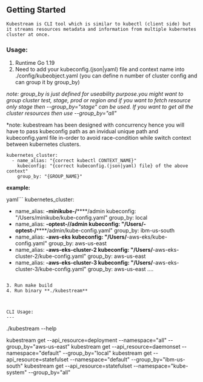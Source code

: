 ## Getting Started

    Kubestream is CLI tool which is similar to kubectl (client side) but it streams resources metadata and information from multiple kubernetes cluster at once.

### Usage:

1. Runtime Go 1.19
2. Need to add your kubeconfig.(json|yaml) file and context name into ./config/kubeobject.yaml (you can define n number of cluster config and can group it by group_by)

*note: 
  group_by is just defined for useability purpose.you might want to group cluster test, stage, prod or region and if you want to fetch resource only stage then --group_by="stage" can be used. If you want to get all the cluster resources then use --group_by="all"*

*note: 
    kubestream has been designed with concurrency hence you will have to pass kubeconfig path as an invidual unique path and kubeconfig.yaml file in-order to avoid race-condition while switch context between kubernetes clusters.



```
kubernetes_cluster:
  - name_alias: "{correct kubectl CONTEXT_NAME}"
    kubeconfig: "{correct kubeconfig.(json|yaml) file} of the above context"
    group_by: "{GROUP_NAME}"
```

**example:**

yaml```
kubernetes_cluster:
  - name_alias: ******-minikube-****/******/admin
    kubeconfig: "/Users/minikube/kube-config.yaml"
    group_by: local
  - name_alias: ******-optest-****/******/admin
    kubeconfig: "/Users/******-optest-****/******/admin/kube-config.yaml"
    group_by: ibm-us-south
  - name_alias: ******-aws-eks
    kubeconfig: "/Users/******-aws-eks/kube-config.yaml"
    group_by: aws-us-east
  - name_alias: ******-aws-eks-cluster-2
    kubeconfig: "/Users/******-aws-eks-cluster-2/kube-config.yaml"
    group_by: aws-us-east
  - name_alias: ******-aws-eks-cluster-3
    kubeconfig: "/Users/******-aws-eks-cluster-3/kube-config.yaml"
    group_by: aws-us-east
....
```

3. Run make build
4. Run binary **./kubestream**



CLI Usage:
---
```
./kubestream --help

kubestream get --api_resource=deployment --namespace="all" --group_by="aws-us-east"
kubestream get --api_resource=daemonset --namespace="default" --group_by="local"
kubestream get --api_resource=statefulset --namespace="default" --group_by="ibm-us-south"
kubestream get --api_resource=statefulset --namespace="kube-system" --group_by="all"
```